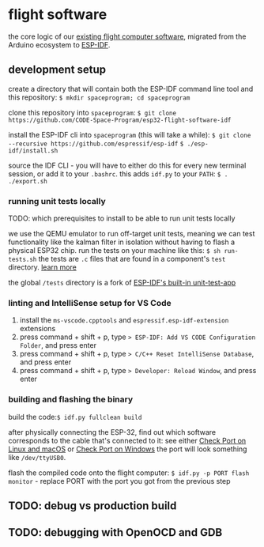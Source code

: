 # flight software

the core logic of our [existing flight computer software](https://github.com/CODE-Space-Program/esp32-flight-software), migrated from the Arduino ecosystem to [ESP-IDF](https://github.com/espressif/esp-idf).

## development setup

create a directory that will contain both the ESP-IDF command line tool and this repository:
`$ mkdir spaceprogram; cd spaceprogram`

clone this repository into `spaceprogram`:
`$ git clone https://github.com/CODE-Space-Program/esp32-flight-software-idf`

install the ESP-IDF cli into `spaceprogram` (this will take a while):
`$ git clone --recursive https://github.com/espressif/esp-idf`
`$ ./esp-idf/install.sh`

source the IDF CLI - you will have to either do this for every new terminal session, or add it to your `.bashrc`. this adds `idf.py` to your `PATH`:
`$ . ./export.sh`

### running unit tests locally

TODO: which prerequisites to install to be able to run unit tests locally

we use the QEMU emulator to run off-target unit tests, meaning we can test functionality like the kalman filter in isolation without having to flash a physical ESP32 chip.
run the tests on your machine like this: `$ sh run-tests.sh`
the tests are `.c` files that are found in a component's `test` directory.
[learn more](https://docs.espressif.com/projects/esp-idf/en/stable/esp32/api-guides/unit-tests.html)

the global `/tests` directory is a fork of [ESP-IDF's built-in unit-test-app](https://github.com/espressif/esp-idf/blob/master/tools/unit-test-app/README.md)

### linting and IntelliSense setup for VS Code

1. install the `ms-vscode.cpptools` and `espressif.esp-idf-extension` extensions
2. press command + shift + p, type `> ESP-IDF: Add VS CODE Configuration Folder`, and press enter
3. press command + shift + p, type `> C/C++ Reset IntelliSense Database`, and press enter
4. press command + shift + p, type `> Developer: Reload Window`, and press enter

### building and flashing the binary

build the code:`$ idf.py fullclean build`

after physically connecting the ESP-32, find out which software corresponds to the cable that's connected to it:
see either [Check Port on Linux and macOS](https://docs.espressif.com/projects/esp-idf/en/stable/esp32/get-started/establish-serial-connection.html?utm_source=chatgpt.com#check-port-on-linux-and-macos) or [Check Port on Windows](https://docs.espressif.com/projects/esp-idf/en/stable/esp32/get-started/establish-serial-connection.html?utm_source=chatgpt.com#check-port-on-windows)
the port will look something like `/dev/ttyUSB0`.

flash the compiled code onto the flight computer:
`$ idf.py -p PORT flash monitor` - replace PORT with the port you got from the previous step

## TODO: debug vs production build

## TODO: debugging with OpenOCD and GDB
